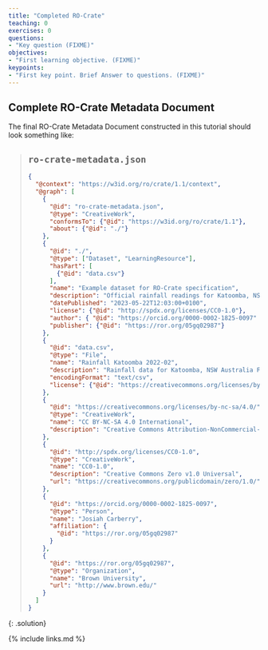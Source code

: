 ```yaml
---
title: "Completed RO-Crate"
teaching: 0
exercises: 0
questions:
- "Key question (FIXME)"
objectives:
- "First learning objective. (FIXME)"
keypoints:
- "First key point. Brief Answer to questions. (FIXME)"
---
```


## Complete RO-Crate Metadata Document
 
The final RO-Crate Metadata Document constructed in this tutorial should look something like:

> ## `ro-crate-metadata.json`
> 
> ```json
> {
>   "@context": "https://w3id.org/ro/crate/1.1/context",
>   "@graph": [
>     {
>       "@id": "ro-crate-metadata.json",
>       "@type": "CreativeWork",
>       "conformsTo": {"@id": "https://w3id.org/ro/crate/1.1"},
>       "about": {"@id": "./"}
>     },
>     {
>       "@id": "./",
>       "@type": ["Dataset", "LearningResource"],
>       "hasPart": [
>         {"@id": "data.csv"}
>       ],
>       "name": "Example dataset for RO-Crate specification",
>       "description": "Official rainfall readings for Katoomba, NSW 2022, Australia",
>       "datePublished": "2023-05-22T12:03:00+0100",
>       "license": {"@id": "http://spdx.org/licenses/CC0-1.0"},
>       "author": { "@id": "https://orcid.org/0000-0002-1825-0097" },
>       "publisher": {"@id": "https://ror.org/05gq02987"}
>     },
>     {
>       "@id": "data.csv",
>       "@type": "File",
>       "name": "Rainfall Katoomba 2022-02",
>       "description": "Rainfall data for Katoomba, NSW Australia February 2022",
>       "encodingFormat": "text/csv",
>       "license": {"@id": "https://creativecommons.org/licenses/by-nc-sa/4.0/"}
>     },
>     {
>       "@id": "https://creativecommons.org/licenses/by-nc-sa/4.0/",
>       "@type": "CreativeWork",
>       "name": "CC BY-NC-SA 4.0 International",
>       "description": "Creative Commons Attribution-NonCommercial-ShareAlike 4.0 International"
>     },    
>     {
>       "@id": "http://spdx.org/licenses/CC0-1.0",
>       "@type": "CreativeWork",
>       "name": "CC0-1.0",
>       "description": "Creative Commons Zero v1.0 Universal",
>       "url": "https://creativecommons.org/publicdomain/zero/1.0/"
>     },    
>     {
>       "@id": "https://orcid.org/0000-0002-1825-0097",
>       "@type": "Person", 
>       "name": "Josiah Carberry",
>       "affiliation": {
>         "@id": "https://ror.org/05gq02987"
>       }
>     },
>     {
>       "@id": "https://ror.org/05gq02987",
>       "@type": "Organization",
>       "name": "Brown University",
>       "url": "http://www.brown.edu/"
>     }
>   ]
> }
> ```
{: .solution}


{% include links.md %}

